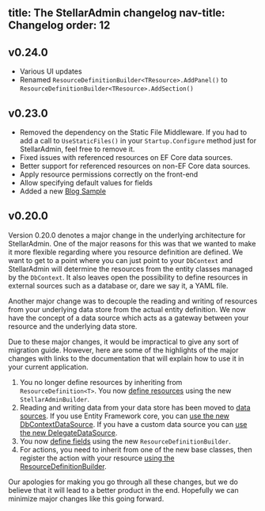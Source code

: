 title: The StellarAdmin changelog
nav-title: Changelog
order: 12
---

## v0.24.0

* Various UI updates
* Renamed `ResourceDefinitionBuilder<TResource>.AddPanel()` to `ResourceDefinitionBuilder<TResource>.AddSection()`

## v0.23.0

* Removed the dependency on the Static File Middleware. If you had to add a call to `UseStaticFiles()` in your `Startup.Configure` method just for StellarAdmin, feel free to remove it.
* Fixed issues with referenced resources on EF Core data sources.
* Better support for referenced resources on non-EF Core data sources.
* Apply resource permissions correctly on the front-end
* Allow specifying default values for fields
* Added a new [Blog Sample](https://github.com/stellar-admin/samples)

## v0.20.0

Version 0.20.0 denotes a major change in the underlying architecture for StellarAdmin. One of the major reasons for this was that we wanted to make it more flexible regarding where you resource definition are defined. We want to get to a point where you can just point to your `DbContext` and StellarAdmin will determine the resources from the entity classes managed by the `DbContext`. It also leaves open the possibility to define resources in external sources such as a database or, dare we say it, a YAML file.

Another major change was to decouple the reading and writing of resources from your underlying data store from the actual entity definition. We now have the concept of a data source which acts as a gateway between your resource and the underlying data store.

Due to these major changes, it would be impractical to give any sort of migration guide. However, here are some of the highlights of the major changes with links to the documentation that will explain how to use it in your current application.

1. You no longer define resources by inheriting from `ResourceDefinition<T>`. You now [define resources](resources) using the new `StellarAdminBuilder`.
1. Reading and writing data from your data store has been moved to [data sources](datasources). If you use Entity Framework core, you can [use the new DbContextDataSource](datasources#using-the-dbcontextdatasource). If you have a custom data source you can [use the new DelegateDataSource](datasources#using-the-delegatedatasource).
1. You now [define fields](fields) using the new `ResourceDefinitionBuilder`.
1. For actions, you need to inherit from one of the new base classes, then register the action with your resource [using the ResourceDefinitionBuilder](actions).

Our apologies for making you go through all these changes, but we do believe that it will lead to a better product in the end. Hopefully we can minimize major changes like this going forward.